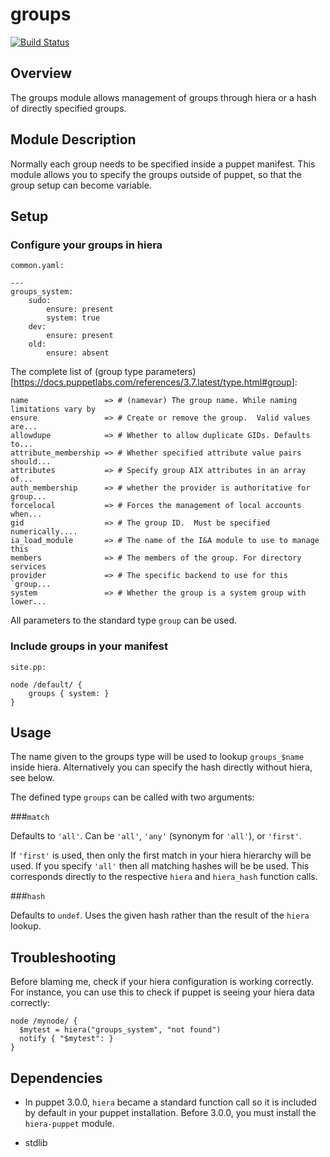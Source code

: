 groups
====

[![Build Status](https://travis-ci.org/aks/puppet-groups.png?branch=master)](https://travis-ci.org/aks/puppet-groups)


Overview
--------

The groups module allows management of groups through hiera or a
hash of directly specified groups.

Module Description
-------------------

Normally each group needs to be specified inside a puppet manifest. This module
allows you to specify the groups outside of puppet, so that the group setup can
become variable.

Setup
-----

### Configure your groups in hiera

    common.yaml:

    ---
    groups_system:
        sudo:
            ensure: present
            system: true
        dev:
            ensure: present
        old:
            ensure: absent

The complete list of (group type parameters)[https://docs.puppetlabs.com/references/3.7.latest/type.html#group]:

    name                 => # (namevar) The group name. While naming limitations vary by 
    ensure               => # Create or remove the group.  Valid values are...
    allowdupe            => # Whether to allow duplicate GIDs. Defaults to...
    attribute_membership => # Whether specified attribute value pairs should...
    attributes           => # Specify group AIX attributes in an array of...
    auth_membership      => # whether the provider is authoritative for group...
    forcelocal           => # Forces the management of local accounts when...
    gid                  => # The group ID.  Must be specified numerically....
    ia_load_module       => # The name of the I&A module to use to manage this 
    members              => # The members of the group. For directory services 
    provider             => # The specific backend to use for this `group...
    system               => # Whether the group is a system group with lower...


All parameters to the standard type `group` can be used.

### Include groups in your manifest

    site.pp:

    node /default/ {
        groups { system: }
    }

Usage
------

The name given to the groups type will be used to lookup `groups_$name` inside
hiera. Alternatively you can specify the hash directly without hiera, see
below.

The defined type `groups` can be called with two arguments:

###`match`

Defaults to `'all'`. Can be `'all'`, `'any'` (synonym for `'all'`), or `'first'`.

If `'first'` is used, then only the first match in your hiera hierarchy will be
used. If you specify `'all'` then all matching hashes will be be used. This
corresponds directly to the respective `hiera` and `hiera_hash` function calls.

###`hash`

Defaults to `undef`. Uses the given hash rather than the result of the `hiera` lookup.

Troubleshooting
---------------

Before blaming me, check if your hiera configuration is working correctly. For
instance, you can use this to check if puppet is seeing your hiera data
correctly:

    node /mynode/ {
      $mytest = hiera("groups_system", "not found")
      notify { "$mytest": }
    }


Dependencies
------------

* In puppet 3.0.0, `hiera` became a standard function call so it is included by
  default in your puppet installation. Before 3.0.0, you must install the
  `hiera-puppet` module.

* stdlib
